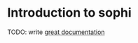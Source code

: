 # Introduction to sophi

TODO: write [great documentation](http://jacobian.org/writing/what-to-write/)

